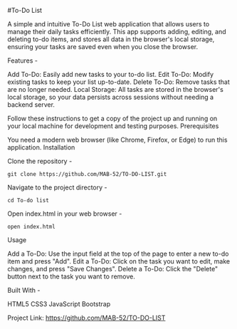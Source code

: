 #To-Do List 

A simple and intuitive To-Do List web application that allows users to manage their daily tasks efficiently. This app supports adding, editing, and deleting to-do items, and stores all data in the browser's local storage, ensuring your tasks are saved even when you close the browser.

Features -

  Add To-Do: Easily add new tasks to your to-do list.
  Edit To-Do: Modify existing tasks to keep your list up-to-date.
  Delete To-Do: Remove tasks that are no longer needed.
  Local Storage: All tasks are stored in the browser's local storage, so your data persists across sessions without needing a backend server.

Follow these instructions to get a copy of the project up and running on your local machine for development and testing purposes. Prerequisites

You need a modern web browser (like Chrome, Firefox, or Edge) to run this application. Installation

Clone the repository -

    git clone https://github.com/MAB-52/TO-DO-LIST.git

Navigate to the project directory -

    cd To-do list

Open index.html in your web browser -

    open index.html

Usage

Add a To-Do: Use the input field at the top of the page to enter a new to-do item and press "Add".
Edit a To-Do: Click on the task you want to edit, make changes, and press "Save Changes".
Delete a To-Do: Click the "Delete" button next to the task you want to remove.

Built With -

HTML5
CSS3
JavaScript
Bootstrap

Project Link: https://github.com/MAB-52/TO-DO-LIST
